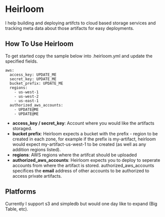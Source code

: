 Heirloom
========

I help building and deploying artifcts to cloud based storage services and tracking meta data about those artifacts for easy deployments.  

How To Use Heirloom
-------------------

To get started copy the sample below into .heirloom.yml and update the specified fields.

```
aws:
  access_key: UPDATE_ME
  secret_key: UPDATE_ME
  bucket_prefix: UPDATE_ME
  regions:
    - us-west-1
    - us-west-2
    - us-east-1
  authorized_aws_accounts:
    - UPDATE@ME
    - UPDATE@ME
```

* **access_key / secret_key**: Account where you would like the artifacts storaged.
* **bucket prefix**: Heirloom expects a bucket with the prefix - region to be created in each zone, for example if the prefix is my-artifact, heirloom would expect my-artifact-us-west-1 to be created (as well as any addition regions listed).
* **regions**: AWS regions where the artifcat should be uploaded
* **authorized_aws_accounts**: Heirloom expects you to deploy to seperate accounts from where the artifact is stored.  authorized_aws_accounts specifices the **email** address of other accounts to be authorized to access private artifacts.

Platforms
---------

Currently I support s3 and simpledb but would one day like to expand (Big Table, etc).
